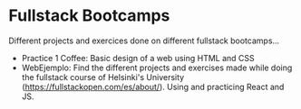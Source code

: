 # Fullstack Bootcamps
Different projects and exercices done on different fullstack bootcamps...

- Practice 1 Coffee: Basic design of a web using HTML and CSS
- WebEjemplo: Find the different projects and exercises made while doing the fullstack course of Helsinki's University (https://fullstackopen.com/es/about/). Using and practicing React and JS.
